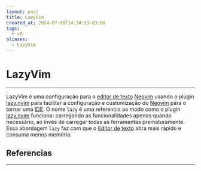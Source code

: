 ```yaml
---
layout: post
title: LazyVim
created_at: 2024-07-08T14:34:33-03:00
tags:
  - v0
aliases:
  - LazyVim
---
```

# LazyVim
---
LazyVim é uma configuração para o [editor de texto](2024-07-08-Editor_de_texto.md)  [Neovim](2024-07-08-Neovim.md) usando o plugin [lazy.nvim](2024-07-08-lazy_nvim.md) para facilitar a configuração e customização do [Neovim](2024-07-08-Neovim.md) para o tornar uma [IDE](2024-07-08-Integrated_Development_Environment.md). O nome `lazy` é uma referencia ao modo como o plugin [lazy.nvim](2024-07-08-lazy_nvim.md) funciona: carregando as funcionalidades apenas quando necessário, ao invés de carregar todas as ferramentas prematuramente. Essa abordagem `lazy` faz com que o [Editor de texto](2024-07-08-Editor_de_texto.md) abra mais rápido e consuma menos memória.

## Referencias
---
[^1]: [Site oficial](https://www.lazyvim.org/)